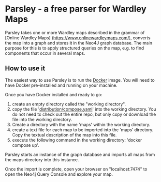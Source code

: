 # Parsley - a free parser for Wardley Maps

Parsley takes one or more Wardley maps described in the grammar of [Online Wardley Maps] (https://www.onlinewardleymaps.com/),
converts the map into a graph and stores it in the Neo4J graph database. The main purpose for this is to apply structured queries
on the map, e.g. to find components that occur in several maps.

## How to use it
The easiest way to use Parsley is to run the [Docker](https://hub.docker.com/r/tangibleconcepts/parsley) image. 
You will need to have Docker pre-installed and running on your machine.

Once you have Docker installed and ready to go:

1. create an empty directory called the "working directory".
2. copy the file '[distribution/compose.yaml](https://github.com/tangible-concepts/parsley/blob/main/distribution/compose.yaml)' into the working directory. You do not need to check out the entire repo, but only copy or download the file into the working directory.
3. Create a directory with the name 'maps' within the working directory.
4. create a text file for each map to be imported into the 'maps' directory. Copy the textual description of the map into this file.
5. execute the following command in the working directory: 'docker compose up'.

Parsley starts an instance of the graph database and imports all maps from the maps directory into this instance.

Once the import is complete, open your browser on "localhost:7474" to open the Neo4j Query Console and explore your map.
